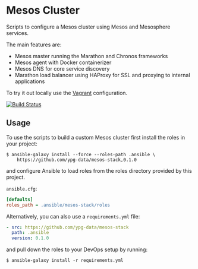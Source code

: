 # Mesos Cluster

Scripts to configure a Mesos cluster using Mesos and Mesosphere services.

The main features are:

 - Mesos master running the Marathon and Chronos frameworks
 - Mesos agent with Docker containerizer
 - Mesos DNS for core service discovery
 - Marathon load balancer using HAProxy for SSL and proxying to internal
   applications

To try it out locally use the [Vagrant](vagrant/README.md) configuration.

[![Build Status](https://travis-ci.org/ypg-data/mesos-stack.svg?branch=master)](https://travis-ci.org/ypg-data/mesos-stack)

## Usage

To use the scripts to build a custom Mesos cluster first install the roles in
your project:

    $ ansible-galaxy install --force --roles-path .ansible \
        https://github.com/ypg-data/mesos-stack,0.1.0

and configure Ansible to load roles from the roles directory provided by this
project.

`ansible.cfg`:
```ini
[defaults]
roles_path = .ansible/mesos-stack/roles
```

Alternatively, you can also use a `requirements.yml` file:

```yaml
- src: https://github.com/ypg-data/mesos-stack
  path: .ansible
  version: 0.1.0
```

and pull down the roles to your DevOps setup by running:

    $ ansible-galaxy install -r requirements.yml
